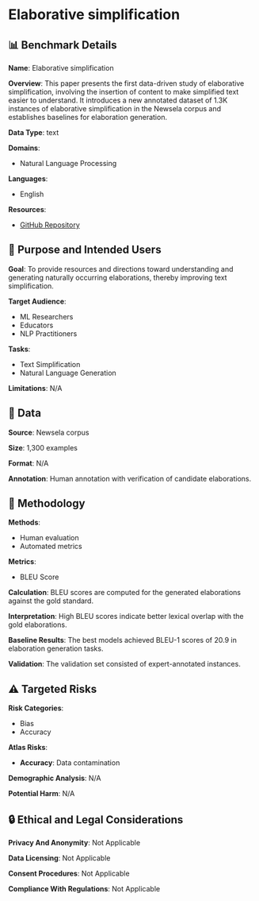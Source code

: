 # Elaborative simplification

## 📊 Benchmark Details

**Name**: Elaborative simplification

**Overview**: This paper presents the first data-driven study of elaborative simplification, involving the insertion of content to make simplified text easier to understand. It introduces a new annotated dataset of 1.3K instances of elaborative simplification in the Newsela corpus and establishes baselines for elaboration generation.

**Data Type**: text

**Domains**:
- Natural Language Processing

**Languages**:
- English

**Resources**:
- [GitHub Repository](https://github.com/nehasrikn/elaborative-simplification)

## 🎯 Purpose and Intended Users

**Goal**: To provide resources and directions toward understanding and generating naturally occurring elaborations, thereby improving text simplification.

**Target Audience**:
- ML Researchers
- Educators
- NLP Practitioners

**Tasks**:
- Text Simplification
- Natural Language Generation

**Limitations**: N/A

## 💾 Data

**Source**: Newsela corpus

**Size**: 1,300 examples

**Format**: N/A

**Annotation**: Human annotation with verification of candidate elaborations.

## 🔬 Methodology

**Methods**:
- Human evaluation
- Automated metrics

**Metrics**:
- BLEU Score

**Calculation**: BLEU scores are computed for the generated elaborations against the gold standard.

**Interpretation**: High BLEU scores indicate better lexical overlap with the gold elaborations.

**Baseline Results**: The best models achieved BLEU-1 scores of 20.9 in elaboration generation tasks.

**Validation**: The validation set consisted of expert-annotated instances.

## ⚠️ Targeted Risks

**Risk Categories**:
- Bias
- Accuracy

**Atlas Risks**:
- **Accuracy**: Data contamination

**Demographic Analysis**: N/A

**Potential Harm**: N/A

## 🔒 Ethical and Legal Considerations

**Privacy And Anonymity**: Not Applicable

**Data Licensing**: Not Applicable

**Consent Procedures**: Not Applicable

**Compliance With Regulations**: Not Applicable
